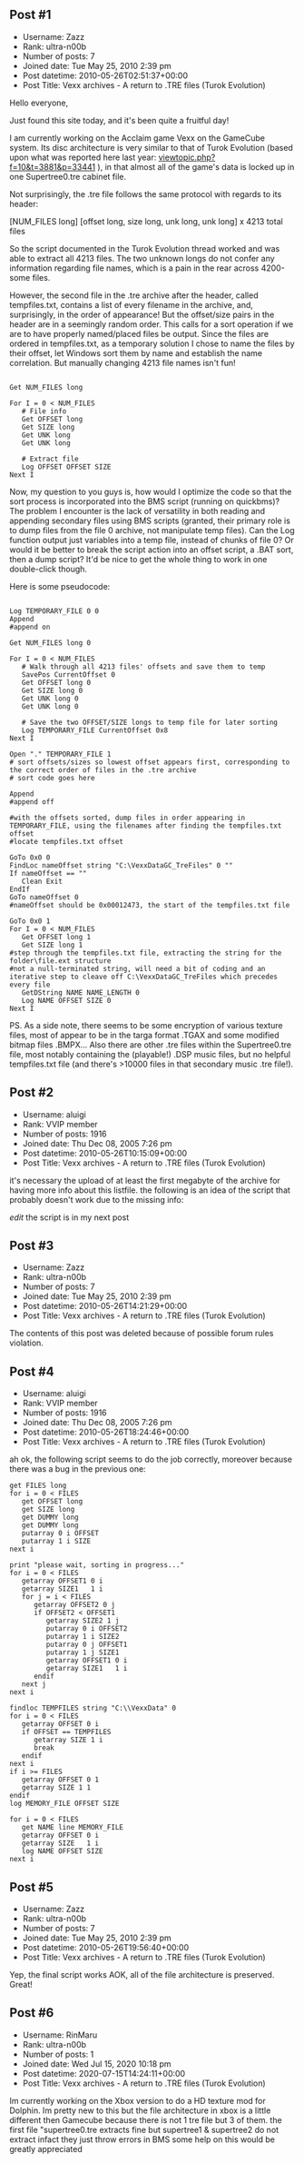 ## Post #1
- Username: Zazz
- Rank: ultra-n00b
- Number of posts: 7
- Joined date: Tue May 25, 2010 2:39 pm
- Post datetime: 2010-05-26T02:51:37+00:00
- Post Title: Vexx archives - A return to .TRE files (Turok Evolution)

Hello everyone,

Just found this site today, and it's been quite a fruitful day!

I am currently working on the Acclaim game Vexx on the GameCube system. Its disc architecture is very similar to that of Turok Evolution (based upon what was reported here last year: [viewtopic.php?f=10&t=3881&p=33441](http://forum.xentax.com/viewtopic.php?f=10&t=3881&p=33441) ), in that almost all of the game's data is locked up in one Supertree0.tre cabinet file.

Not surprisingly, the .tre file follows the same protocol with regards to its header:

[NUM_FILES long] [offset long, size long, unk long, unk long] x 4213 total files

So the script documented in the Turok Evolution thread worked and was able to extract all 4213 files. The two unknown longs do not confer any information regarding file names, which is a pain in the rear across 4200-some files.

However, the second file in the .tre archive after the header, called tempfiles.txt, contains a list of every filename in the archive, and, surprisingly, in the order of appearance! But the offset/size pairs in the header are in a seemingly random order. This calls for a sort operation if we are to have properly named/placed files be output. Since the files are ordered in tempfiles.txt, as a temporary solution I chose to name the files by their offset, let Windows sort them by name and establish the name correlation. But manually changing 4213 file names isn't fun!

```

Get NUM_FILES long

For I = 0 < NUM_FILES
   # File info
   Get OFFSET long
   Get SIZE long
   Get UNK long
   Get UNK long

   # Extract file
   Log OFFSET OFFSET SIZE
Next I

```


Now, my question to you guys is, how would I optimize the code so that the sort process is incorporated into the BMS script (running on quickbms)? The problem I encounter is the lack of versatility in both reading and appending secondary files using BMS scripts (granted, their primary role is to dump files from the file 0 archive, not manipulate temp files). Can the Log function output just variables into a temp file, instead of chunks of file 0? Or would it be better to break the script action into an offset script, a .BAT sort, then a dump script? It'd be nice to get the whole thing to work in one double-click though.

Here is some pseudocode:

```

Log TEMPORARY_FILE 0 0
Append
#append on

Get NUM_FILES long 0

For I = 0 < NUM_FILES
   # Walk through all 4213 files' offsets and save them to temp
   SavePos CurrentOffset 0
   Get OFFSET long 0
   Get SIZE long 0
   Get UNK long 0
   Get UNK long 0

   # Save the two OFFSET/SIZE longs to temp file for later sorting
   Log TEMPORARY_FILE CurrentOffset 0x8
Next I

Open "." TEMPORARY_FILE 1
# sort offsets/sizes so lowest offset appears first, corresponding to the correct order of files in the .tre archive
# sort code goes here

Append
#append off

#with the offsets sorted, dump files in order appearing in TEMPORARY_FILE, using the filenames after finding the tempfiles.txt offset
#locate tempfiles.txt offset

GoTo 0x0 0
FindLoc nameOffset string "C:\VexxDataGC_TreFiles" 0 ""
If nameOffset == ""
   Clean Exit
EndIf
GoTo nameOffset 0
#nameOffset should be 0x00012473, the start of the tempfiles.txt file

GoTo 0x0 1
For I = 0 < NUM_FILES
   Get OFFSET long 1
   Get SIZE long 1
#step through the tempfiles.txt file, extracting the string for the folder\file.ext structure
#not a null-terminated string, will need a bit of coding and an iterative step to cleave off C:\VexxDataGC_TreFiles which precedes every file
   GetDString NAME NAME_LENGTH 0
   Log NAME OFFSET SIZE 0
Next I
```


PS. As a side note, there seems to be some encryption of various texture files, most of appear to be in the targa format .TGAX and some modified bitmap files .BMPX... Also there are other .tre files within the Supertree0.tre file, most notably containing the (playable!) .DSP music files, but no helpful tempfiles.txt file (and there's >10000 files in that secondary music .tre file!).
## Post #2
- Username: aluigi
- Rank: VVIP member
- Number of posts: 1916
- Joined date: Thu Dec 08, 2005 7:26 pm
- Post datetime: 2010-05-26T10:15:09+00:00
- Post Title: Vexx archives - A return to .TRE files (Turok Evolution)

it's necessary the upload of at least the first megabyte of the archive for having more info about this listfile.
the following is an idea of the script that probably doesn't work due to the missing info:

*edit* the script is in my next post
## Post #3
- Username: Zazz
- Rank: ultra-n00b
- Number of posts: 7
- Joined date: Tue May 25, 2010 2:39 pm
- Post datetime: 2010-05-26T14:21:29+00:00
- Post Title: Vexx archives - A return to .TRE files (Turok Evolution)

The contents of this post was deleted because of possible forum rules violation.
## Post #4
- Username: aluigi
- Rank: VVIP member
- Number of posts: 1916
- Joined date: Thu Dec 08, 2005 7:26 pm
- Post datetime: 2010-05-26T18:24:46+00:00
- Post Title: Vexx archives - A return to .TRE files (Turok Evolution)

ah ok, the following script seems to do the job correctly, moreover because there was a bug in the previous one:

```
get FILES long
for i = 0 < FILES
   get OFFSET long
   get SIZE long
   get DUMMY long
   get DUMMY long
   putarray 0 i OFFSET
   putarray 1 i SIZE
next i

print "please wait, sorting in progress..."
for i = 0 < FILES
   getarray OFFSET1 0 i
   getarray SIZE1   1 i
   for j = i < FILES
      getarray OFFSET2 0 j
      if OFFSET2 < OFFSET1
         getarray SIZE2 1 j
         putarray 0 i OFFSET2
         putarray 1 i SIZE2
         putarray 0 j OFFSET1
         putarray 1 j SIZE1
         getarray OFFSET1 0 i
         getarray SIZE1   1 i
      endif
   next j
next i

findloc TEMPFILES string "C:\\VexxData" 0
for i = 0 < FILES
   getarray OFFSET 0 i
   if OFFSET == TEMPFILES
      getarray SIZE 1 i
      break
   endif
next i
if i >= FILES
   getarray OFFSET 0 1
   getarray SIZE 1 1
endif
log MEMORY_FILE OFFSET SIZE

for i = 0 < FILES
   get NAME line MEMORY_FILE
   getarray OFFSET 0 i
   getarray SIZE   1 i
   log NAME OFFSET SIZE
next i
```
## Post #5
- Username: Zazz
- Rank: ultra-n00b
- Number of posts: 7
- Joined date: Tue May 25, 2010 2:39 pm
- Post datetime: 2010-05-26T19:56:40+00:00
- Post Title: Vexx archives - A return to .TRE files (Turok Evolution)

Yep, the final script works AOK, all of the file architecture is preserved. Great!
## Post #6
- Username: RinMaru
- Rank: ultra-n00b
- Number of posts: 1
- Joined date: Wed Jul 15, 2020 10:18 pm
- Post datetime: 2020-07-15T14:24:11+00:00
- Post Title: Vexx archives - A return to .TRE files (Turok Evolution)

Im currently working on the Xbox version to do a HD texture mod for Dolphin. Im pretty new to this but the file architecture in xbox is a little different then Gamecube because there is not 1 tre file but 3 of them. the first file "supertree0.tre extracts fine but supertree1 & supertree2 do not extract infact they just throw errors in BMS some help on this would be greatly appreciated
